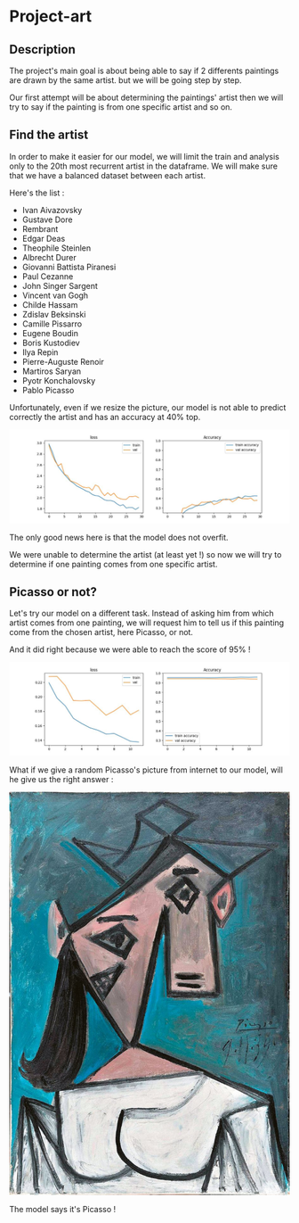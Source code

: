 # Project-art

## Description

The project's main goal is about being able to say if 2 differents paintings are drawn by the same artist. but we will be going step by step.

Our first attempt will be about determining the paintings' artist then we will try to say if the painting is from one specific artist and so on.

## Find the artist

In order to make it easier for our model, we will limit the train and analysis only to the 20th most recurrent artist in the dataframe. We will make sure that we have a balanced dataset between each artist.

Here's the list :
- Ivan Aivazovsky
- Gustave Dore
- Rembrant
- Edgar Deas
- Theophile Steinlen
- Albrecht Durer
- Giovanni Battista Piranesi
- Paul Cezanne
- John Singer Sargent
- Vincent van Gogh
- Childe Hassam
- Zdislav Beksinski
- Camille Pissarro
- Eugene Boudin
- Boris Kustodiev
- Ilya Repin
- Pierre-Auguste Renoir
- Martiros Saryan
- Pyotr Konchalovsky
- Pablo Picasso

Unfortunately, even if we resize the picture, our model is not able to predict correctly the artist and has an accuracy at 40% top.

![History](history.jpg)

The only good news here is that the model does not overfit.

We were unable to determine the artist (at least yet !) so now we will try to determine if one painting comes from one specific artist.

## Picasso or not?

Let's try our model on a different task. Instead of asking him from which artist comes from one painting, we will request him to tell us if this painting come from the chosen artist, here Picasso, or not.

And it did right because we were able to reach the score of 95% !

![Picasso accuracy](picasso_acc.jpg)

What if we give a random Picasso's picture from internet to our model, will he give us the right answer :

![Picasso ](picc.jpg)

The model says it's Picasso !
